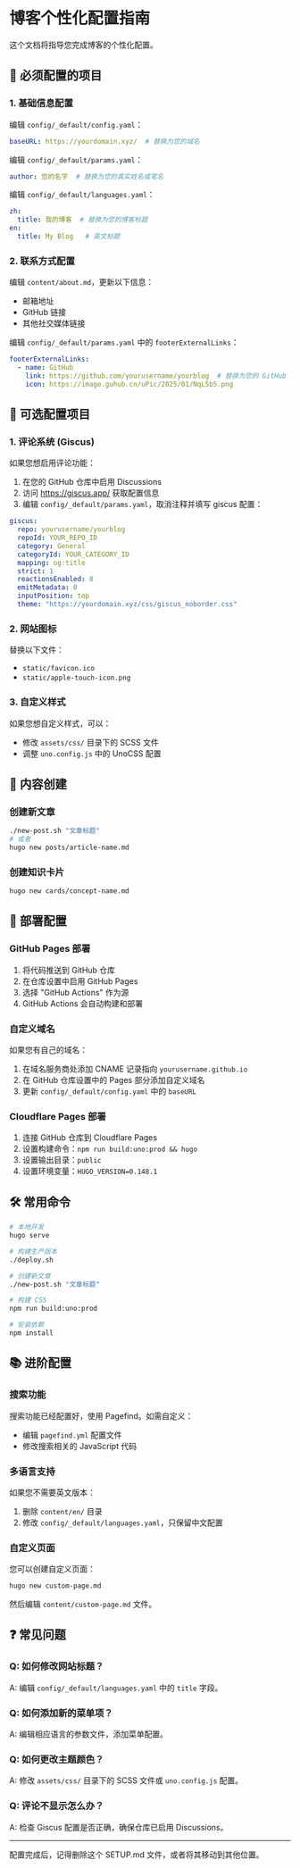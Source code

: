 # 博客个性化配置指南

这个文档将指导您完成博客的个性化配置。

## 🎯 必须配置的项目

### 1. 基础信息配置

编辑 `config/_default/config.yaml`：
```yaml
baseURL: https://yourdomain.xyz/  # 替换为您的域名
```

编辑 `config/_default/params.yaml`：
```yaml
author: 您的名字  # 替换为您的真实姓名或笔名
```

编辑 `config/_default/languages.yaml`：
```yaml
zh:
  title: 我的博客  # 替换为您的博客标题
en:
  title: My Blog   # 英文标题
```

### 2. 联系方式配置

编辑 `content/about.md`，更新以下信息：
- 邮箱地址
- GitHub 链接
- 其他社交媒体链接

编辑 `config/_default/params.yaml` 中的 `footerExternalLinks`：
```yaml
footerExternalLinks:
  - name: GitHub
    link: https://github.com/yourusername/yourblog  # 替换为您的 GitHub 仓库
    icon: https://image.guhub.cn/uPic/2025/01/NqL5b5.png
```

## 🔧 可选配置项目

### 1. 评论系统 (Giscus)

如果您想启用评论功能：

1. 在您的 GitHub 仓库中启用 Discussions
2. 访问 https://giscus.app/ 获取配置信息
3. 编辑 `config/_default/params.yaml`，取消注释并填写 giscus 配置：

```yaml
giscus:
  repo: yourusername/yourblog
  repoId: YOUR_REPO_ID
  category: General
  categoryId: YOUR_CATEGORY_ID
  mapping: og:title
  strict: 1
  reactionsEnabled: 0
  emitMetadata: 0
  inputPosition: top
  theme: "https://yourdomain.xyz/css/giscus_noborder.css"
```

### 2. 网站图标

替换以下文件：
- `static/favicon.ico`
- `static/apple-touch-icon.png`

### 3. 自定义样式

如果您想自定义样式，可以：
- 修改 `assets/css/` 目录下的 SCSS 文件
- 调整 `uno.config.js` 中的 UnoCSS 配置

## 📝 内容创建

### 创建新文章
```bash
./new-post.sh "文章标题"
# 或者
hugo new posts/article-name.md
```

### 创建知识卡片
```bash
hugo new cards/concept-name.md
```

## 🚀 部署配置

### GitHub Pages 部署

1. 将代码推送到 GitHub 仓库
2. 在仓库设置中启用 GitHub Pages
3. 选择 "GitHub Actions" 作为源
4. GitHub Actions 会自动构建和部署

### 自定义域名

如果您有自己的域名：

1. 在域名服务商处添加 CNAME 记录指向 `yourusername.github.io`
2. 在 GitHub 仓库设置中的 Pages 部分添加自定义域名
3. 更新 `config/_default/config.yaml` 中的 `baseURL`

### Cloudflare Pages 部署

1. 连接 GitHub 仓库到 Cloudflare Pages
2. 设置构建命令：`npm run build:uno:prod && hugo`
3. 设置输出目录：`public`
4. 设置环境变量：`HUGO_VERSION=0.148.1`

## 🛠️ 常用命令

```bash
# 本地开发
hugo serve

# 构建生产版本
./deploy.sh

# 创建新文章
./new-post.sh "文章标题"

# 构建 CSS
npm run build:uno:prod

# 安装依赖
npm install
```

## 📚 进阶配置

### 搜索功能

搜索功能已经配置好，使用 Pagefind。如需自定义：
- 编辑 `pagefind.yml` 配置文件
- 修改搜索相关的 JavaScript 代码

### 多语言支持

如果您不需要英文版本：
1. 删除 `content/en/` 目录
2. 修改 `config/_default/languages.yaml`，只保留中文配置

### 自定义页面

您可以创建自定义页面：
```bash
hugo new custom-page.md
```

然后编辑 `content/custom-page.md` 文件。

## ❓ 常见问题

### Q: 如何修改网站标题？
A: 编辑 `config/_default/languages.yaml` 中的 `title` 字段。

### Q: 如何添加新的菜单项？
A: 编辑相应语言的参数文件，添加菜单配置。

### Q: 如何更改主题颜色？
A: 修改 `assets/css/` 目录下的 SCSS 文件或 `uno.config.js` 配置。

### Q: 评论不显示怎么办？
A: 检查 Giscus 配置是否正确，确保仓库已启用 Discussions。

---

配置完成后，记得删除这个 SETUP.md 文件，或者将其移动到其他位置。
